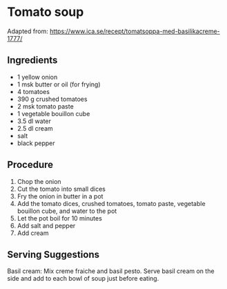 # Tomato soup
Adapted from: https://www.ica.se/recept/tomatsoppa-med-basilikacreme-1777/
## Ingredients
- 1 yellow onion
- 1 msk butter or oil (for frying)
- 4 tomatoes
- 390 g crushed tomatoes
- 2 msk tomato paste
- 1 vegetable bouillon cube
- 3.5 dl water
- 2.5 dl cream
- salt
- black pepper
## Procedure
1. Chop the onion
2. Cut the tomato into small dices
3. Fry the onion in butter in a pot
4. Add the tomato dices, crushed tomatoes, tomato paste, vegetable bouillon cube, and water to the pot
5. Let the pot boil for 10 minutes
6. Add salt and pepper
7. Add cream
## Serving Suggestions
Basil cream: Mix creme fraiche and basil pesto. Serve basil cream on the side and add to each bowl of soup just before eating.
